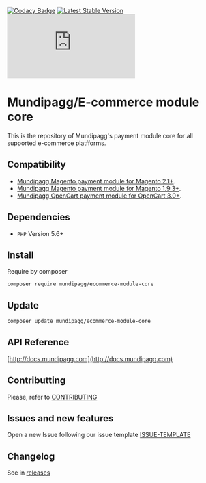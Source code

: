 [![Codacy Badge](https://api.codacy.com/project/badge/Grade/32e40b5efbc2419eaf78881dd6687dcd)](https://app.codacy.com/app/mundipagg/ecommerce-module-core?utm_source=github.com&utm_medium=referral&utm_content=mundipagg/ecommerce-module-core&utm_campaign=Badge_Grade_Settings)
[![Latest Stable Version](https://poser.pugx.org/mundipagg/ecommerce-module-core/v/stable)](https://packagist.org/packages/mundipagg/ecommerce-module-core)
[![mundipagg maturity](http://maturityapp.herokuapp.com/maturity.php?project=https://github.com/mundipagg/ecommerce-module-core&token=cf91fd8f71b73c14563d9698c31bf0fb5302b978&command=badge_image)](http://maturityapp.herokuapp.com/index.html?project=https://github.com/mundipagg/ecommerce-module-core&token=cf91fd8f71b73c14563d9698c31bf0fb5302b978)

# Mundipagg/E-commerce module core

This is the repository of Mundipagg's payment module core for all supported e-commerce platfforms.

## Compatibility
-   [Mundipagg Magento payment module for Magento 2.1+](https://github.com/mundipagg/magento2).
-   [Mundipagg Magento payment module for Magento 1.9.3+](https://github.com/mundipagg/magento).
-   [Mundipagg OpenCart payment module for OpenCart 3.0+](https://github.com/mundipagg/opencart).

## Dependencies
*   ``PHP`` Version 5.6+

## Install
Require by composer

```bash
composer require mundipagg/ecommerce-module-core
```

## Update

```bash
composer update mundipagg/ecommerce-module-core
```

## API Reference

[http://docs.mundipagg.com](http://docs.mundipagg.com)

## Contributting
Please, refer to [CONTRIBUTING](CONTRIBUTING.md)

## Issues and new features
Open a new Issue following our issue template [ISSUE-TEMPLATE](ISSUE-TEMPLATE.md)

## Changelog
See in [releases](https://github.com/mundipagg/ecommerce-module-core/releases)
